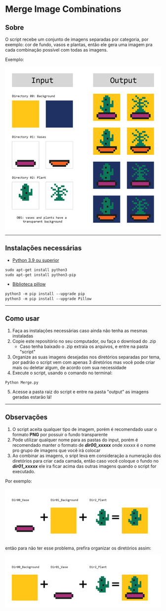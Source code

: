 # Merge Image Combinations

## Sobre

O script recebe um conjunto de imagens separadas por categoria, por exemplo: cor de fundo, vasos e plantas, então ele gera uma imagem pra cada combinação possível com todas as imagens.

Exemplo:

<img src="readme/example_00.png" alt="example" width="600px">

---

## Instalações necessárias

- [Python 3.9 ou superior](https://www.python.org)

```
sudo apt-get install python3
sudo apt-get install python3-pip
```

- [Biblioteca pillow](https://pillow.readthedocs.io/en/stable/installation.html)

```
python3 -m pip install --upgrade pip
python3 -m pip install --upgrade Pillow
```

---

## Como usar

1. Faça as instalações necessárias caso ainda não tenha as mesmas instaladas
2. Copie este repositório no seu computador, ou faça o download do .zip
    - Caso tenha baixado o .zip extraia os arquivos, e entre na pasta "script"
3. Organize as suas imagens desejadas nos diretórios separadas por tema, por padrão o script vem com apenas 3 diretórios mas você pode criar mais ou deletar algum, de acordo com sua necessidade
4. Execute o script, usando o comando no terminal:

```
Python Merge.py
```

5. Acesse a pasta raiz do script e entre na pasta "output" as imagens geradas estarão lá!

---

## Observações

1. O script aceita qualquer tipo de imagem, porém é recomendado usar o formato **PNG** por possuir o fundo transparente
2. Pode utilizar qualquer nome para as pastas do input, porém é recomendado manter o formato de ***dir00_xxxxx*** onde xxxxx é o nome pro grupo de imagens que você irá colocar
3. Ao combinar as imagens, o sript leva em consideração a numeração dos diretórios para criar cada camada, então caso você coloque o fundo no ***dir01_xxxxx*** ele ira ficar acima das outras imagens quando o script for executado.

Por exemplo:

<img src="readme/example_01.png" alt="example" width="600px">
<br>

então para não ter esse problema, prefira organizar os diretórios assim:

<img src="readme/example_02.png" alt="example" width="600px">